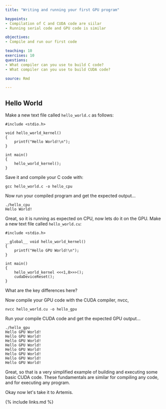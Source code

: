 ```yaml
---
title: "Writing and running your first GPU program"

keypoints:
- Compilation of C and CUDA code are siilar
- Running serial code and GPU code is similar

objectives:
- Compile and run our first code

teaching: 10
exercises: 10
questions:
- What compiler can you use to build C code?
- What compiler can you use to build CUDA code?

source: Rmd

---
```


## Hello World

Make a new text file called ```hello_world.c``` as follows:


```
#include <stdio.h>

void hello_world_kernel()
{
    printf("Hello World!\n");
}

int main()
{
    hello_world_kernel();
}
```
Save it and compile your C code with:

```gcc hello_world.c -o hello_cpu```

Now run your compiled program and get the expected output...
```
./hello_cpu
Hello World!
```

Great, so it is running as expected on CPU, now lets do it on the GPU. Make a new text file called ```hello_world.cu```:

```
#include <stdio.h>

__global__ void hello_world_kernel()
{
    printf("Hello GPU World!\n");
}

int main()
{
    hello_world_kernel <<<1,8>>>();
    cudaDeviceReset();
}
```
What are the key differences here?

Now compile your GPU code with the CUDA compiler, nvcc,

```nvcc hello_world.cu -o hello_gpu```

Run your compile CUDA code and get the expected GPU output...

```
./hello_gpu
Hello GPU World!
Hello GPU World!
Hello GPU World!
Hello GPU World!
Hello GPU World!
Hello GPU World!
Hello GPU World!
Hello GPU World!
```

Great, so that is a very simplified example of building and executing some basic CUDA code. These fundamentals are similar for compiling any code, and for executing any program.

Okay now let's take it to Artemis.



{% include links.md %}
